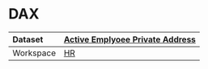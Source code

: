 



# DAX

|Dataset|[Active Emplyoee Private Address](./../Active-Emplyoee-Private-Address.md)|
| :--- | :--- |
|Workspace|[HR](../../Workspaces/HR.md)|
